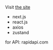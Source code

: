 Visit [the site](https://movie-app-nine-sooty.vercel.app/)

- next.js
- react.js
- axios
- zustand

for API: rapidapi.com
